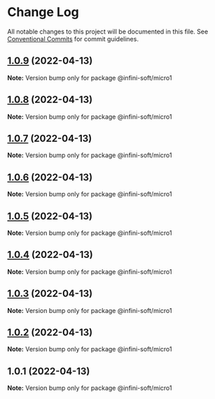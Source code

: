 # Change Log

All notable changes to this project will be documented in this file.
See [Conventional Commits](https://conventionalcommits.org) for commit guidelines.

## [1.0.9](https://github.com/mouimet-infinisoft/web.infinisoft.v2/compare/@infini-soft/micro1@1.0.8...@infini-soft/micro1@1.0.9) (2022-04-13)

**Note:** Version bump only for package @infini-soft/micro1





## [1.0.8](https://github.com/mouimet-infinisoft/web.infinisoft.v2/compare/@infini-soft/micro1@1.0.7...@infini-soft/micro1@1.0.8) (2022-04-13)

**Note:** Version bump only for package @infini-soft/micro1





## [1.0.7](https://github.com/mouimet-infinisoft/web.infinisoft.v2/compare/@infini-soft/micro1@1.0.6...@infini-soft/micro1@1.0.7) (2022-04-13)

**Note:** Version bump only for package @infini-soft/micro1





## [1.0.6](https://github.com/mouimet-infinisoft/web.infinisoft.v2/compare/@infini-soft/micro1@1.0.5...@infini-soft/micro1@1.0.6) (2022-04-13)

**Note:** Version bump only for package @infini-soft/micro1





## [1.0.5](https://github.com/mouimet-infinisoft/web.infinisoft.v2/compare/@infini-soft/micro1@1.0.4...@infini-soft/micro1@1.0.5) (2022-04-13)

**Note:** Version bump only for package @infini-soft/micro1





## [1.0.4](https://github.com/mouimet-infinisoft/web.infinisoft.v2/compare/@infini-soft/micro1@1.0.3...@infini-soft/micro1@1.0.4) (2022-04-13)

**Note:** Version bump only for package @infini-soft/micro1





## [1.0.3](https://github.com/mouimet-infinisoft/web.infinisoft.v2/compare/@infini-soft/micro1@1.0.2...@infini-soft/micro1@1.0.3) (2022-04-13)

**Note:** Version bump only for package @infini-soft/micro1





## [1.0.2](https://github.com/mouimet-infinisoft/web.infinisoft.v2/compare/@infini-soft/micro1@1.0.1...@infini-soft/micro1@1.0.2) (2022-04-13)

**Note:** Version bump only for package @infini-soft/micro1





## 1.0.1 (2022-04-13)

**Note:** Version bump only for package @infini-soft/micro1
